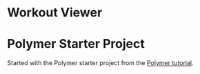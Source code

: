 # Workout Viewer

# Polymer Starter Project

Started with the Polymer starter project from the [Polymer tutorial](http://polymer-project.org/start/tutorial/intro.html).
